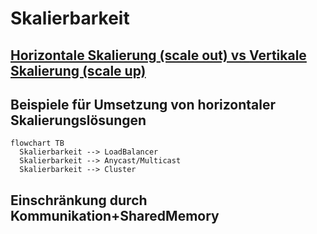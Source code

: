 # Skalierbarkeit

## [**Horizontale Skalierung** (scale out) vs **Vertikale Skalierung (scale up)**](https://de.wikipedia.org/wiki/Skalierbarkeit#Vertikale_vs._horizontale_Skalierung:~:text=%5B3%5D-,Vertikale%20Skalierung%20(scale%20up),-%5BBearbeiten%20%7C)

## Beispiele für Umsetzung von horizontaler Skalierungslösungen

```mermaid
flowchart TB
  Skalierbarkeit --> LoadBalancer
  Skalierbarkeit --> Anycast/Multicast
  Skalierbarkeit --> Cluster
```
## Einschränkung durch Kommunikation+SharedMemory

